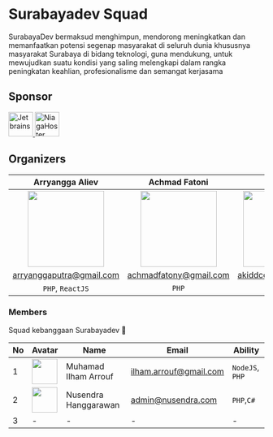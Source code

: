# Surabayadev Squad
SurabayaDev bermaksud menghimpun, mendorong meningkatkan dan memanfaatkan potensi segenap masyarakat di seluruh dunia khususnya masyarakat Surabaya
di bidang teknologi, guna mendukung, untuk mewujudkan suatu kondisi yang saling melengkapi dalam rangka
peningkatan keahlian, profesionalisme dan semangat kerjasama

## Sponsor
<a href="http://jetbrains.com">
<img src="http://resources.jetbrains.com/storage/products/jetbrains/img/meta/jetbrains_250x250.png" alt="Jetbrains" width="48">
</a>
<a href="http://niagahoster.com">
<img src="https://ecc.ft.ugm.ac.id/public/employer_logo/283285/large_1471942772logo%20niagahoster.png" alt="NiagaHoster" width="48">
</a>

## Organizers
| Arryangga Aliev | Achmad Fatoni | Antoni |
|:---------------:|:-------------:|:------:|
|<img src="https://www.gravatar.com/avatar/f9a2288e1579de6d0c47f317faa2dc09?s=150" width="150" height="150">|<img src="https://www.gravatar.com/avatar/9e2bda18f4cc8aa224a834e2486c6a7b?s=150" width="150" height="150">|<img src="https://www.gravatar.com/avatar/e7650d1e39bab690bea7e3d970f91f42?s=150" width="150" height="150">|
| arryanggaputra@gmail.com | achmadfatony@gmail.com |akiddcode@gmail.com|
|  `PHP`, `ReactJS`        | `PHP`         |`PHP`        |

### Members
Squad kebanggaan Surabayadev 🙂

| No | Avatar | Name | Email | Ability |
|----|--------|------|-------|---------|
| 1  |<img src="https://www.gravatar.com/avatar/dc79d1bd32effa9db886ffcdd65ae93b?s=150" width="50" height="50">|Muhamad Ilham Arrouf|ilham.arrouf@gmail.com|`NodeJS`, `PHP`|
| 2  |<img src="https://www.gravatar.com/avatar/d85aeeba481ce52f43d5a95f874c88d9?s=150" width="50" height="50">|Nusendra Hanggarawan|admin@nusendra.com|`PHP`,`C#`|
| 3  |-|-|-|-|

